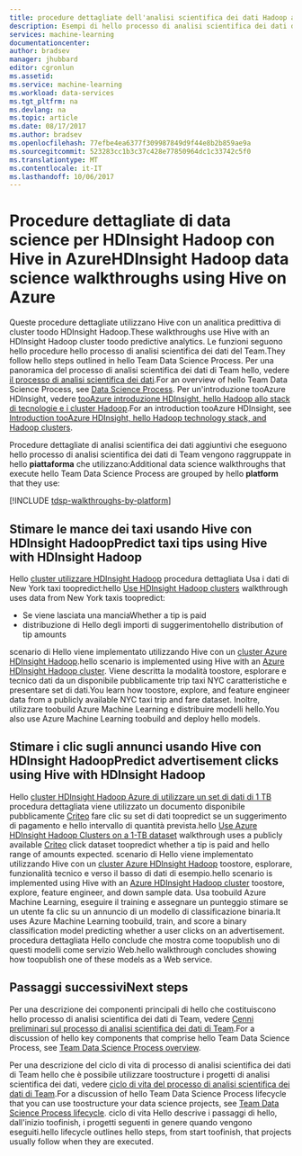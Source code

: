 ```yaml
---
title: procedure dettagliate dell'analisi scientifica dei dati Hadoop aaaHDInsight con Hive in Azure | Documenti Microsoft
description: Esempi di hello processo di analisi scientifica dei dati di Team che indicano l'utilizzo hello di Hive in Azure HDInsight Hadoop toodo predittiva analitica.
services: machine-learning
documentationcenter: 
author: bradsev
manager: jhubbard
editor: cgronlun
ms.assetid: 
ms.service: machine-learning
ms.workload: data-services
ms.tgt_pltfrm: na
ms.devlang: na
ms.topic: article
ms.date: 08/17/2017
ms.author: bradsev
ms.openlocfilehash: 77efbe4ea6377f309987849d9f44e8b2b859ae9a
ms.sourcegitcommit: 523283cc1b3c37c428e77850964dc1c33742c5f0
ms.translationtype: MT
ms.contentlocale: it-IT
ms.lasthandoff: 10/06/2017
---
```

# <a name="hdinsight-hadoop-data-science-walkthroughs-using-hive-on-azure"></a><span data-ttu-id="b24dd-103">Procedure dettagliate di data science per HDInsight Hadoop con Hive in Azure</span><span class="sxs-lookup"><span data-stu-id="b24dd-103">HDInsight Hadoop data science walkthroughs using Hive on Azure</span></span> 

<span data-ttu-id="b24dd-104">Queste procedure dettagliate utilizzano Hive con un analitica predittiva di cluster toodo HDInsight Hadoop.</span><span class="sxs-lookup"><span data-stu-id="b24dd-104">These walkthroughs use Hive with an HDInsight Hadoop cluster toodo predictive analytics.</span></span> <span data-ttu-id="b24dd-105">Le funzioni seguono hello procedure hello processo di analisi scientifica dei dati del Team.</span><span class="sxs-lookup"><span data-stu-id="b24dd-105">They follow hello steps outlined in hello Team Data Science Process.</span></span> <span data-ttu-id="b24dd-106">Per una panoramica del processo di analisi scientifica dei dati di Team hello, vedere [il processo di analisi scientifica dei dati](data-science-process-overview.md).</span><span class="sxs-lookup"><span data-stu-id="b24dd-106">For an overview of hello Team Data Science Process, see [Data Science Process](data-science-process-overview.md).</span></span> <span data-ttu-id="b24dd-107">Per un'introduzione tooAzure HDInsight, vedere [tooAzure introduzione HDInsight, hello Hadoop allo stack di tecnologie e i cluster Hadoop](../hdinsight/hdinsight-hadoop-introduction.md).</span><span class="sxs-lookup"><span data-stu-id="b24dd-107">For an introduction tooAzure HDInsight, see [Introduction tooAzure HDInsight, hello Hadoop technology stack, and Hadoop clusters](../hdinsight/hdinsight-hadoop-introduction.md).</span></span>

<span data-ttu-id="b24dd-108">Procedure dettagliate di analisi scientifica dei dati aggiuntivi che eseguono hello processo di analisi scientifica dei dati di Team vengono raggruppate in hello **piattaforma** che utilizzano:</span><span class="sxs-lookup"><span data-stu-id="b24dd-108">Additional data science walkthroughs that execute hello Team Data Science Process are grouped by hello **platform** that they use:</span></span> 

[!INCLUDE [tdsp-walkthroughs-by-platform](../../includes/tdsp-walkthroughs-by-platform.md)]


## <a name="predict-taxi-tips-using-hive-with-hdinsight-hadoop"></a><span data-ttu-id="b24dd-109">Stimare le mance dei taxi usando Hive con HDInsight Hadoop</span><span class="sxs-lookup"><span data-stu-id="b24dd-109">Predict taxi tips using Hive with HDInsight Hadoop</span></span>

<span data-ttu-id="b24dd-110">Hello [cluster utilizzare HDInsight Hadoop](machine-learning-data-science-process-hive-walkthrough.md) procedura dettagliata Usa i dati di New York taxi toopredict:</span><span class="sxs-lookup"><span data-stu-id="b24dd-110">hello [Use HDInsight Hadoop clusters](machine-learning-data-science-process-hive-walkthrough.md) walkthrough uses data from New York taxis toopredict:</span></span> 

- <span data-ttu-id="b24dd-111">Se viene lasciata una mancia</span><span class="sxs-lookup"><span data-stu-id="b24dd-111">Whether a tip is paid</span></span> 
- <span data-ttu-id="b24dd-112">distribuzione di Hello degli importi di suggerimento</span><span class="sxs-lookup"><span data-stu-id="b24dd-112">hello distribution of tip amounts</span></span>

<span data-ttu-id="b24dd-113">scenario di Hello viene implementato utilizzando Hive con un [cluster Azure HDInsight Hadoop](https://azure.microsoft.com/services/hdinsight/).</span><span class="sxs-lookup"><span data-stu-id="b24dd-113">hello scenario is implemented using Hive with an [Azure HDInsight Hadoop cluster](https://azure.microsoft.com/services/hdinsight/).</span></span> <span data-ttu-id="b24dd-114">Viene descritta la modalità toostore, esplorare e tecnico dati da un disponibile pubblicamente trip taxi NYC caratteristiche e presentare set di dati.</span><span class="sxs-lookup"><span data-stu-id="b24dd-114">You learn how toostore, explore, and feature engineer data from a publicly available NYC taxi trip and fare dataset.</span></span> <span data-ttu-id="b24dd-115">Inoltre, utilizzare toobuild Azure Machine Learning e distribuire modelli hello.</span><span class="sxs-lookup"><span data-stu-id="b24dd-115">You also use Azure Machine Learning toobuild and deploy hello models.</span></span>

## <a name="predict-advertisement-clicks-using-hive-with-hdinsight-hadoop"></a><span data-ttu-id="b24dd-116">Stimare i clic sugli annunci usando Hive con HDInsight Hadoop</span><span class="sxs-lookup"><span data-stu-id="b24dd-116">Predict advertisement clicks using Hive with HDInsight Hadoop</span></span>

<span data-ttu-id="b24dd-117">Hello [cluster HDInsight Hadoop Azure di utilizzare un set di dati di 1 TB](machine-learning-data-science-process-hive-criteo-walkthrough.md) procedura dettagliata viene utilizzato un documento disponibile pubblicamente [Criteo](http://labs.criteo.com/downloads/download-terabyte-click-logs/) fare clic su set di dati toopredict se un suggerimento di pagamento e hello intervallo di quantità prevista.</span><span class="sxs-lookup"><span data-stu-id="b24dd-117">hello [Use Azure HDInsight Hadoop Clusters on a 1-TB dataset](machine-learning-data-science-process-hive-criteo-walkthrough.md) walkthrough uses a publicly available [Criteo](http://labs.criteo.com/downloads/download-terabyte-click-logs/) click dataset toopredict whether a tip is paid and hello range of amounts expected.</span></span> <span data-ttu-id="b24dd-118">scenario di Hello viene implementato utilizzando Hive con un [cluster Azure HDInsight Hadoop](https://azure.microsoft.com/services/hdinsight/) toostore, esplorare, funzionalità tecnico e verso il basso di dati di esempio.</span><span class="sxs-lookup"><span data-stu-id="b24dd-118">hello scenario is implemented using Hive with an [Azure HDInsight Hadoop cluster](https://azure.microsoft.com/services/hdinsight/) toostore, explore, feature engineer, and down sample data.</span></span> <span data-ttu-id="b24dd-119">Usa toobuild Azure Machine Learning, eseguire il training e assegnare un punteggio stimare se un utente fa clic su un annuncio di un modello di classificazione binaria.</span><span class="sxs-lookup"><span data-stu-id="b24dd-119">It uses Azure Machine Learning toobuild, train, and score a binary classification model predicting whether a user clicks on an advertisement.</span></span> <span data-ttu-id="b24dd-120">procedura dettagliata Hello conclude che mostra come toopublish uno di questi modelli come servizio Web.</span><span class="sxs-lookup"><span data-stu-id="b24dd-120">hello walkthrough concludes showing how toopublish one of these models as a Web service.</span></span>


## <a name="next-steps"></a><span data-ttu-id="b24dd-121">Passaggi successivi</span><span class="sxs-lookup"><span data-stu-id="b24dd-121">Next steps</span></span>

<span data-ttu-id="b24dd-122">Per una descrizione dei componenti principali di hello che costituiscono hello processo di analisi scientifica dei dati di Team, vedere [Cenni preliminari sul processo di analisi scientifica dei dati di Team](data-science-process-overview.md).</span><span class="sxs-lookup"><span data-stu-id="b24dd-122">For a discussion of hello key components that comprise hello Team Data Science Process, see [Team Data Science Process overview](data-science-process-overview.md).</span></span>

<span data-ttu-id="b24dd-123">Per una descrizione del ciclo di vita di processo di analisi scientifica dei dati di Team hello che è possibile utilizzare toostructure i progetti di analisi scientifica dei dati, vedere [ciclo di vita del processo di analisi scientifica dei dati di Team](data-science-process-lifecycle.md).</span><span class="sxs-lookup"><span data-stu-id="b24dd-123">For a discussion of hello Team Data Science Process lifecycle that you can use toostructure your data science projects, see [Team Data Science Process lifecycle](data-science-process-lifecycle.md).</span></span> <span data-ttu-id="b24dd-124">ciclo di vita Hello descrive i passaggi di hello, dall'inizio toofinish, i progetti seguenti in genere quando vengono eseguiti.</span><span class="sxs-lookup"><span data-stu-id="b24dd-124">hello lifecycle outlines hello steps, from start toofinish, that projects usually follow when they are executed.</span></span> 


